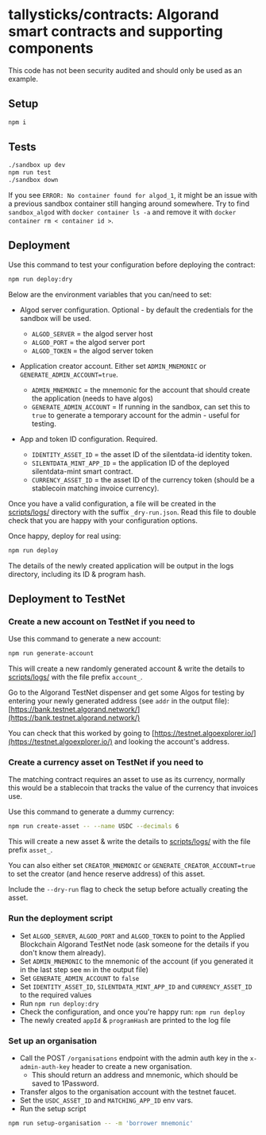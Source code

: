 # tallysticks/contracts: Algorand smart contracts and supporting components

This code has not been security audited and should only be used as an example.

## Setup

``` bash
npm i
```

## Tests

``` bash
./sandbox up dev
npm run test
./sandbox down
```

If you see `ERROR: No container found for algod_1`, it might be an issue with a previous sandbox container still hanging around somewhere. Try to find `sandbox_algod` with `docker container ls -a` and remove it with `docker container rm < container id >`.

## Deployment

Use this command to test your configuration before deploying the contract:

``` bash
npm run deploy:dry
```

Below are the environment variables that you can/need to set:

- Algod server configuration. Optional - by default the credentials for the sandbox will be used.
  - `ALGOD_SERVER` = the algod server host
  - `ALGOD_PORT` = the algod server port
  - `ALGOD_TOKEN` = the algod server token

- Application creator account. Either set `ADMIN_MNEMONIC` or `GENERATE_ADMIN_ACCOUNT=true`.
  - `ADMIN_MNEMONIC` = the mnemonic for the account that should create the application (needs to have algos)
  - `GENERATE_ADMIN_ACCOUNT` = If running in the sandbox, can set this to `true` to generate a temporary account for the admin - useful for testing.

- App and token ID configuration. Required.
  - `IDENTITY_ASSET_ID` = the asset ID of the silentdata-id identity token.
  - `SILENTDATA_MINT_APP_ID` = the application ID of the deployed silentdata-mint smart contract.
  - `CURRENCY_ASSET_ID` = the asset ID of the currency token (should be a stablecoin matching invoice currency).

Once you have a valid configuration, a file will be created in the [scripts/logs/](scripts/logs) directory with the suffix `_dry-run.json`.
Read this file to double check that you are happy with your configuration options.

Once happy, deploy for real using:

``` bash
npm run deploy
```

The details of the newly created application will be output in the logs directory, including its ID & program hash.

## Deployment to TestNet

### Create a new account on TestNet if you need to

Use this command to generate a new account:

``` bash
npm run generate-account
```

This will create a new randomly generated account & write the details to [scripts/logs/](scripts/logs) with the file prefix `account_`.

Go to the Algorand TestNet dispenser and get some Algos for testing by entering your newly generated address (see `addr` in the output file):
[https://bank.testnet.algorand.network/](https://bank.testnet.algorand.network/)

You can check that this worked by going to [https://testnet.algoexplorer.io/](https://testnet.algoexplorer.io/) and looking the account's address.

### Create a currency asset on TestNet if you need to

The matching contract requires an asset to use as its currency, normally this would be a stablecoin that tracks the value of the currency that invoices use.

Use this command to generate a dummy currency:

``` bash
npm run create-asset -- --name USDC --decimals 6
```

This will create a new asset & write the details to [scripts/logs/](scripts/logs) with the file prefix `asset_`.

You can also either set `CREATOR_MNEMONIC` or `GENERATE_CREATOR_ACCOUNT=true` to set the creator (and hence reserve address) of this asset.

Include the `--dry-run` flag to check the setup before actually creating the asset.

### Run the deployment script

- Set `ALGOD_SERVER`, `ALGOD_PORT` and `ALGOD_TOKEN` to point to the Applied Blockchain Algorand TestNet node (ask someone for the details if you don't know them already).
- Set `ADMIN_MNEMONIC` to the mnemonic of the account (if you generated it in the last step see `mn` in the output file)
- Set `GENERATE_ADMIN_ACCOUNT` to `false`
- Set `IDENTITY_ASSET_ID`, `SILENTDATA_MINT_APP_ID` and `CURRENCY_ASSET_ID` to the required values
- Run `npm run deploy:dry`
- Check the configuration, and once you're happy run: `npm run deploy`
- The newly created `appId` & `programHash` are printed to the log file

### Set up an organisation

- Call the POST `/organisations` endpoint with the admin auth key in the `x-admin-auth-key` header to create a new organisation.
  - This should return an address and mnemonic, which should be saved to 1Password.
- Transfer algos to the organisation account with the testnet faucet.
- Set the `USDC_ASSET_ID` and `MATCHING_APP_ID` env vars.
- Run the setup script

``` bash
npm run setup-organisation -- -m 'borrower mnemonic'
```
